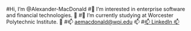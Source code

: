 #Hi, I’m @Alexander-MacDonald
#👀 I’m interested in enterprise software and financial technologies. 👀
#🌱 I’m currently studying at Worcester Polytechnic Institute. 🌱
#📫 aemacdonald@wpi.edu 📫
#[📫 LinkedIn 📫](https://www.linkedin.com/in/alexander-macdonald-39a556235/)

